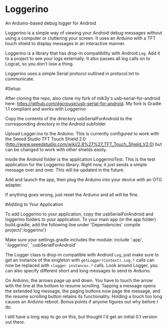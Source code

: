 # Loggerino
An Arduino-based debug logger for Android

Loggerino is a simple way of viewing your Android debug messages without using a computer or cluttering your screen. It uses an Arduino with a TFT touch shield to display messages in an interactive manner.

Loggerino is a library that has drop-in compatibility with Android `Log`. Add it to a project to see your logs externally. It also passes all log calls on to Logcat, so you don't lose a thing.

Loggerino uses a simple Serial protocol outlined in protocol.txt to communicate.

#Setup:

After cloning the repo, also clone my fork of mik3y's usb-serial-for-android here: https://github.com/dgcrouse/usb-serial-for-android. My fork is Gradle 1.1 compliant and works with Loggerino

Copy the contents of the directory usbSerialForAndroid to the corresponding directory in the Android subfolder

Upload Logger.ino to the Arduino. This is currently configured to work with the Seeed Studio TFT Touch Shield 2.0 (http://www.seeedstudio.com/wiki/2.8%27%27_TFT_Touch_Shield_V2.0) but can be changed to work with other shields easily.

Inside the Android folder is the application LoggerinoTest. This is the test application for the Loggerino library. Right now, it just sends a simple message over and over. This will be updated in the future.

Add and launch the app, then plug the Arduino into your device with an OTG adapter.

If anything goes wrong, just reset the Arduino and all will be fine.

#Adding to Your Application

To add Loggerino to your application, copy the usbSerialForAndroid and loggerino folders to your application. To your main app (in the app folder) build.gradle, add the following line under 'Dependencies'
    compile project(':loggerino')

Make sure your settings.gradle includes the module:
    include ':app', ':loggerino', ':usbSerialForAndroid'

The Logger class is drop-in compatible with Android `Log`, just make sure to get an instance of the singleton with `getLogger(Context)`. `Log.*` calls can now be replaced with `<logger instance>.*` calls. Look around Logger, you can also specify different short and long messages to send to Arduino.

On Arduino, the arrows page up and down. You have to touch the arrow with the line at the bottom to resume scrolling. Tapping a message opens the extended log message, the paging buttons now page the message, and the resume scrolling button retains its functionality. Holding a touch too long causes an Arduino reboot. Bonus points if anyone figures out why before I do.

I still have a long way to go on this, but thought I'd get an initial 0.1 version out there.